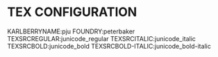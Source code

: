 



TEX CONFIGURATION
=================
KARLBERRYNAME:pju
FOUNDRY:peterbaker
TEXSRCREGULAR:junicode_regular
TEXSRCITALIC:junicode_italic
TEXSRCBOLD:junicode_bold
TEXSRCBOLD-ITALIC:junicode_bold-italic

